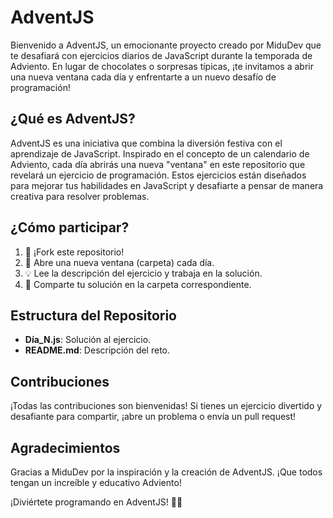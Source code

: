 # AdventJS

Bienvenido a AdventJS, un emocionante proyecto creado por MiduDev que te desafiará con ejercicios diarios de JavaScript durante la temporada de Adviento. En lugar de chocolates o sorpresas típicas, ¡te invitamos a abrir una nueva ventana cada día y enfrentarte a un nuevo desafío de programación!

## ¿Qué es AdventJS?

AdventJS es una iniciativa que combina la diversión festiva con el aprendizaje de JavaScript. Inspirado en el concepto de un calendario de Adviento, cada día abrirás una nueva "ventana" en este repositorio que revelará un ejercicio de programación. Estos ejercicios están diseñados para mejorar tus habilidades en JavaScript y desafiarte a pensar de manera creativa para resolver problemas.

## ¿Cómo participar?

1. 🌟 ¡Fork este repositorio! 
2. 🎉 Abre una nueva ventana (carpeta) cada día.
3. 💡 Lee la descripción del ejercicio y trabaja en la solución.
4. 🚀 Comparte tu solución en la carpeta correspondiente.

## Estructura del Repositorio

  - **Día_N.js**: Solución al ejercicio.
  - **README.md**: Descripción del reto.

## Contribuciones

¡Todas las contribuciones son bienvenidas! Si tienes un ejercicio divertido y desafiante para compartir, ¡abre un problema o envía un pull request!

## Agradecimientos

Gracias a MiduDev por la inspiración y la creación de AdventJS. ¡Que todos tengan un increíble y educativo Adviento!

¡Diviértete programando en AdventJS! 🚀🎄
